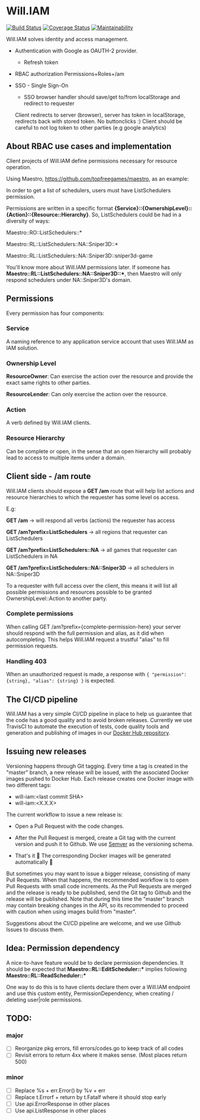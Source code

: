 # Will.IAM

[![Build Status](https://travis-ci.org/topfreegames/Will.IAM.svg?branch=master)](https://travis-ci.org/topfreegames/Will.IAM)
[![Coverage Status](https://coveralls.io/repos/github/topfreegames/Will.IAM/badge.svg?branch=master)](https://coveralls.io/github/topfreegames/Will.IAM?branch=master)
[![Maintainability](https://api.codeclimate.com/v1/badges/d89ff8b1c3a43d13e040/maintainability)](https://codeclimate.com/github/topfreegames/Will.IAM/maintainability)

Will.IAM solves identity and access management.

* Authentication with Google as OAUTH-2 provider.
  * Refresh token
* RBAC authorization
  Permissions+Roles+/am
* SSO - Single Sign-On
  * SSO browser handler should save/get to/from localStorage and redirect to requester

  Client redirects to server (browser), server has token in localStorage, redirects back with stored token. No
  buttonclicks :) Client should be careful to not log token to other parties (e.g google analytics)

## About RBAC use cases and implementation

Client projects of Will.IAM define permissions necessary for resource operation.

Using Maestro, https://github.com/topfreegames/maestro, as an example:

In order to get a list of schedulers, users must have ListSchedulers permission.

Permissions are written in a specific format **{Service}::{OwnershipLevel}::{Action}::{Resource::Hierarchy}**. So,
ListSchedulers could be had in a diversity of ways:

Maestro::RO::ListSchedulers::*

Maestro::RL::ListSchedulers::NA::Sniper3D::*

Maestro::RL::ListSchedulers::NA::Sniper3D::sniper3d-game

You'll know more about Will.IAM permissions later. If someone has **Maestro::RL::ListSchedulers::NA::Sniper3D::\***,
then Maestro will only respond schedulers under NA::Sniper3D's domain.

## Permissions

Every permission has four components:

### Service

A naming reference to any application service account that uses Will.IAM as IAM solution.

### Ownership Level

**ResourceOwner**: Can exercise the action over the resource and provide the exact
same rights to other parties.

**ResourceLender**: Can only exercise the action over the resource.

### Action

A verb defined by Will.IAM clients.

### Resource Hierarchy

Can be complete or open, in the sense that an open hierarchy will probably lead to access to multiple items under a
domain.


## Client side - /am route

Will.IAM clients should expose a **GET /am** route that will help list actions and resource hierarchies to which the
requester has some level os access.

E.g:

**GET /am** -> will respond all verbs (actions) the requester has access

**GET /am?prefix=ListSchedulers** -> all regions that requester can ListSchedulers

**GET /am?prefix=ListSchedulers::NA** -> all games that requester can ListSchedulers in NA

**GET /am?prefix=ListSchedulers::NA::Sniper3D** -> all schedulers in NA::Sniper3D

To a requester with full access over the client, this means it will list all possible permissions and resources possible
to be granted OwnershipLevel::Action to another party.

### Complete permissions

When calling GET /am?prefix={complete-permission-here} your server should respond with the full permission and alias, as
it did when autocompleting. This helps Will.IAM request a trustful "alias" to fill permission requests.

### Handling 403

When an unauthorized request is made, a response with `{ "permission": {string}, "alias": {string} }` is expected.

## The CI/CD pipeline

Will.IAM has a very simple CI/CD pipeline in place to help us guarantee that the code has a good quality and to avoid
broken releases. Currently we use TravisCI to automate the execution of tests, code quality tools and generation and
publishing of images in our 
[Docker Hub repository](https://hub.docker.com/r/tfgco/will-iam).

## Issuing new releases

Versioning happens through Git tagging. Every time a tag is created in the "master" branch, a new release will be
issued, with the associated Docker images pushed to Docker Hub. Each release creates one Docker image with two different
tags:

* will-iam:<last commit SHA\>
* will-iam:<X.X.X\>

The current workflow to issue a new release is:

* Open a Pull Request with the code changes.

* After the Pull Request is merged, create a Git tag with the current version and push it to Github. We use
[Semver](https://semver.org/) as the versioning schema.

* That's it :tada: The corresponding Docker images will be generated automatically :rocket:

But sometimes you may want to issue a bigger release, consisting of many Pull Requests. When that happens,
the recommended workflow is to open Pull Requests with small code increments. As the Pull Requests are merged and the
release is ready to be published, send the Git tag to Github and the release will be published. Note that during this
time the "master" branch may contain breaking changes in the API, so its recommended to proceed with caution when using
images build from "master".

Suggestions about the CI/CD pipeline are welcome, and we use Github Issues to discuss them.

## Idea: Permission dependency

A nice-to-have feature would be to declare permission dependencies. It should be expected that
**Maestro::RL::EditScheduler::\*** implies following **Maestro::RL::ReadScheduler::\***

One way to do this is to have clients declare them over a Will.IAM endpoint and use this custom entity,
PermissionDependency, when creating / deleting user|role permissions.

## TODO:

### major

* [ ] Reorganize pkg errors, fill errors/codes.go to keep track of all codes
* [ ] Revisit errors to return 4xx where it makes sense. (Most places return 500)

### minor

* [ ] Replace %s + err.Error() by %v + err
* [ ] Replace t.Errorf + return by t.Fatalf where it should stop early
* [ ] Use api.ErrorResponse in other places
* [ ] Use api.ListResponse in other places
